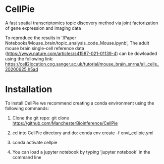 # CellPie

A fast spatial transcriptomics topic discovery method via joint factorization of gene expression and imaging data

To reproduce the results in '/Paper Notebooks/Mouse_brain/topic_analysis_code_Mouse.ipynb', The adult mouse brain single-cell reference data (https://www.nature.com/articles/s41587-021-01139-4) can be dowloaded using the following link:  https://cell2location.cog.sanger.ac.uk/tutorial/mouse_brain_snrna/all_cells_20200625.h5ad


# Installation

To install CellPie we recommend creating a conda environment using the following commands: 

1) Clone the git repo: git clone https://github.com/ManchesterBioinference/CellPie

2) cd into CellPie directory and do: conda env create -f envi_cellpie.yml

3) conda activate cellpie

4) You can load a jupyter notebook by typing 'jupyter notebook' in the command line

